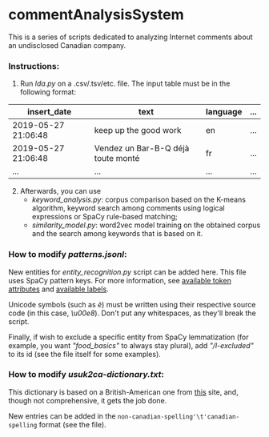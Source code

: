 # commentAnalysisSystem
This is a series of scripts dedicated to analyzing Internet comments about an undisclosed Canadian company.

### Instructions:

1. Run _lda.py_ on a .csv/.tsv/etc. file. The input table must be in the following format:

| insert_date         | text                               | language | ... |
|---------------------|------------------------------------|----------|-----|
| 2019-05-27 21:06:48 | keep up the good work              | en       | ... |
| 2019-05-27 21:06:48 | Vendez un Bar-B-Q déjà toute monté | fr       | ... |
| ...                 | ...                                | ...      | ... |
2. Afterwards, you can use 
   * _keyword_analysis.py_: corpus comparison based on the K-means algorithm, keyword search among comments using logical expressions or SpaCy rule-based matching;
   * _similarity_model.py_: word2vec model training on the obtained corpus and the search among keywords that is based on it.

### How to modify _patterns.jsonl_:
New entities for _entity_recognition.py_ script can be added here. This file uses SpaCy pattern keys. For more information, see [available token attributes](https://spacy.io/usage/rule-based-matching#adding-patterns-attributes) and [available labels](https://stackoverflow.com/questions/53383601/can-you-determine-list-of-labels-for-existing-entityrecognizer-ner).

Unicode symbols (such as _è_) must be written using their respective source code (in this case, _\u00e8_). Don't put any whitespaces, as they'll break the script.

Finally, if wish to exclude a specific entity from SpaCy lemmatization (for example, you want _"food_basics"_ to always stay plural), add _"/l-excluded"_ to its id (see the file itself for some examples).

### How to modify _usuk2ca-dictionary.txt_:

This dictionary is based on a British-American one from [this](https://www.tysto.com/uk-us-spelling-list.html) site, and, though not comprehensive, it gets the job done.

New entries can be added in the `non-canadian-spelling'\t'canadian-spelling` format (see the file).